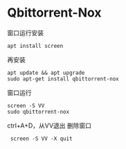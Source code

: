 # Qbittorrent-Nox
窗口运行安装
```
apt install screen
```
再安装
```
apt update && apt upgrade
sudo apt-get install qbittorrent-nox
```
窗口运行
```
screen -S VV
sudo qbittorrent-nox
```
ctrl+A+D，从VV退出
删除窗口
```
 screen -S VV -X quit
```
